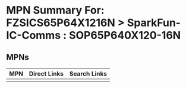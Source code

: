 



# MPN Summary For: FZSICS65P64X1216N > SparkFun-IC-Comms : SOP65P640X120-16N

## MPNs
  

|MPN|Direct Links|Search Links|
| :--- | :--- | :--- |
||||
